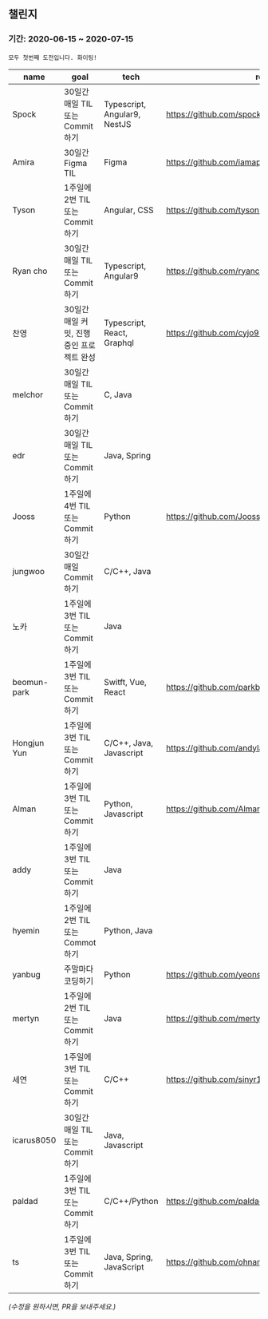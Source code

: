## 챌린지

### 기간: 2020-06-15 ~ 2020-07-15
    모두 첫번째 도전입니다. 화이팅!

| name | goal | tech | repo |
| ---- | ---- | ---- | ---- |
Spock | 30일간 매일 TIL 또는 Commit 하기 | Typescript, Angular9, NestJS | https://github.com/spock-mark1/til | 
Amira | 30일간 Figma  TIL | Figma | https://github.com/iamappple/hello-world | 
Tyson | 1주일에 2번 TIL 또는 Commit하기 | Angular, CSS | https://github.com/tyson444/TIL | 
Ryan cho | 30일간 매일 TIL 또는 Commit 하기 | Typescript, Angular9 | https://github.com/ryancho/techroad-web | 
찬영 | 30일간 매일 커밋, 진행중인 프로젝트 완성 | Typescript, React, Graphql | https://github.com/cyjo9603/chanyeong | 
melchor | 30일간 매일 TIL 또는 Commit 하기 | C, Java |  | 
edr | 30일간 매일 TIL 또는 Commit하기 | Java, Spring |  | 
Jooss | 1주일에 4번 TIL 또는 Commit하기 | Python | https://github.com/Jooss287/Development-log | 
jungwoo | 30일간 매일 Commit하기 | C/C++, Java |  | 
노카 | 1주일에 3번 TIL 또는 Commit 하기 | Java |  | 
beomun-park | 1주일에 3번 TIL 또는 Commit 하기 | Switft, Vue, React | https://github.com/parkbeomun/TIL | 
Hongjun Yun | 1주일에 3번 TIL 또는 Commit 하기 | C/C++, Java, Javascript | https://github.com/andylang8445/2020_TIL_Project | 
Alman | 1주일에 3번 TIL 또는 Commit 하기 | Python, Javascript | https://github.com/AlmanIsland/HelloIsland | 
addy | 1주일에 3번 TIL 또는 Commit 하기 | Java |  | 
hyemin | 1주일에 2번 TIL 또는 Commot 하기 | Python, Java |  | 
yanbug | 주말마다 코딩하기 | Python | https://github.com/yeonseo/TransMath | 
mertyn | 1주일에 2번 TIL 또는 Commit 하기 | Java | https://github.com/mertyn88/Algorithm | 
세연 | 1주일에 3번 TIL 또는 Commit 하기 | C/C++ | https://github.com/sinyr119/tpdus | 
icarus8050 | 30일간 매일 TIL 또는 Commit 하기 | Java, Javascript |  | 
paldad | 1주일에 3번 TIL 또는 Commit 하기 | C/C++/Python | https://github.com/paldad111/til-study | 
ts | 1주일에 3번 TIL 또는 Commit 하기 | Java, Spring, JavaScript | https://github.com/ohnamu/study | 


_(수정을 원하시면, PR을 보내주세요.)_
